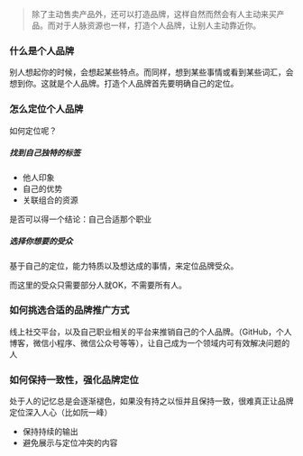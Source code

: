 > 除了主动售卖产品外，还可以打造品牌，这样自然而然会有人主动来买产品。而对于人脉资源也一样，打造个人品牌，让别人主动靠近你。



### 什么是个人品牌

别人想起你的时候，会想起某些特点。而同样，想到某些事情或看到某些词汇，会想到你。这就是个人品牌。打造个人品牌首先要明确自己的定位。

### 怎么定位个人品牌

如何定位呢？

##### 找到自己独特的标签

- 他人印象
- 自己的优势
- 关联组合的资源

是否可以得一个结论：自己合适那个职业

##### 选择你想要的受众

基于自己的定位，能力特质以及想达成的事情，来定位品牌受众。

而这里的受众只需要部分人就OK，不需要所有人。

### 如何挑选合适的品牌推广方式

线上社交平台，以及自己职业相关的平台来推销自己的个人品牌。（GitHub，个人博客，微信小程序、微信公众号等等），让自己成为一个领域内可有效解决问题的人

### 如何保持一致性，强化品牌定位

处于人的记忆总是会逐渐褪色，如果没有持之以恒并且保持一致，很难真正让品牌定位深入人心（比如阮一峰）

- 保持持续的输出
- 避免展示与定位冲突的内容

